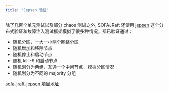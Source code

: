 ```yaml
---
title: "Jepsen 验证"
---
```


除了几百个单元测试以及部分 chaos 测试之外, SOFAJRaft 还使用 [jepsen](https://github.com/jepsen-io/jepsen) 这个分布式验证和故障注入测试框架模拟了很多种情况，都已验证通过：

- 随机分区，一大一小两个网络分区
- 随机增加和移除节点
- 随机停止和启动节点
- 随机 kill -9 和启动节点
- 随机划分为两组，互通一个中间节点，模拟分区情况
- 随机划分为不同的 majority 分组

[sofa-jraft-jepsen 项目地址](https://github.com/sofastack/sofa-jraft-jepsen)
